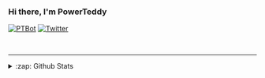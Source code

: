 ### Hi there, I'm PowerTeddy

[![PTBot](https://img.shields.io/website?label=powerteddy.epizy.com&style=for-the-badge&url=http%3A%2F%2Fpowerteddy.epizy.com)](http://powerteddy.epizy.com)
[![Twitter](https://img.shields.io/x.com/follow/powerteddy1?color=1DA1F2&logo=x&style=for-the-badge)](https://x.com/PowerTeddy1)

<br />

---

<details>
  <summary>:zap: Github Stats</summary>

  <img align="left" alt="PowerTeddy's Github Stats" src="https://github-readme-stats.vercel.app/api?hide_border=true&theme=dracula&username=PowerTeddy&show_icons=true" />

</details>
